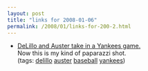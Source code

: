 ```yaml
---
layout: post
title: "links for 2008-01-06"
permalink: /2008/01/links-for-200-2.html
---
```


<ul class="delicious">
	<li>
		<div class="delicious-link"><a href="http://blog.myfinebooks.com/2007/05/gothams_authors.html">DeLillo and Auster take in a Yankees game.</a></div>
		<div class="delicious-extended">Now this is my kind of paparazzi shot.</div>
		<div class="delicious-tags">(tags: <a href="http://del.icio.us/msippey/delillo">delillo</a> <a href="http://del.icio.us/msippey/auster">auster</a> <a href="http://del.icio.us/msippey/baseball">baseball</a> <a href="http://del.icio.us/msippey/yankees">yankees</a>)</div>
	</li>
</ul>


